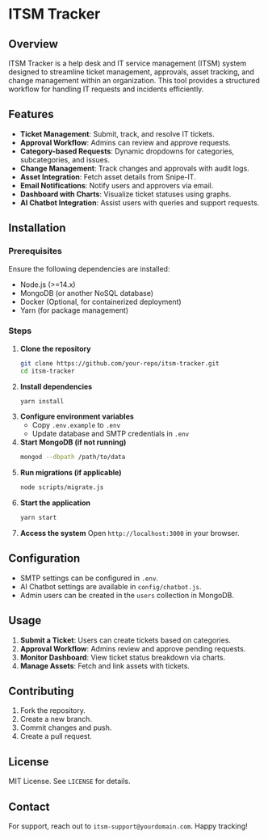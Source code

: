 # ITSM Tracker

## Overview
ITSM Tracker is a help desk and IT service management (ITSM) system designed to streamline ticket management, approvals, asset tracking, and change management within an organization. This tool provides a structured workflow for handling IT requests and incidents efficiently.

## Features
- **Ticket Management**: Submit, track, and resolve IT tickets.
- **Approval Workflow**: Admins can review and approve requests.
- **Category-based Requests**: Dynamic dropdowns for categories, subcategories, and issues.
- **Change Management**: Track changes and approvals with audit logs.
- **Asset Integration**: Fetch asset details from Snipe-IT.
- **Email Notifications**: Notify users and approvers via email.
- **Dashboard with Charts**: Visualize ticket statuses using graphs.
- **AI Chatbot Integration**: Assist users with queries and support requests.

## Installation
### Prerequisites
Ensure the following dependencies are installed:
- Node.js (>=14.x)
- MongoDB (or another NoSQL database)
- Docker (Optional, for containerized deployment)
- Yarn (for package management)

### Steps
1. **Clone the repository**
   ```sh
   git clone https://github.com/your-repo/itsm-tracker.git
   cd itsm-tracker
   ```
2. **Install dependencies**
   ```sh
   yarn install
   ```
3. **Configure environment variables**
   - Copy `.env.example` to `.env`
   - Update database and SMTP credentials in `.env`
4. **Start MongoDB (if not running)**
   ```sh
   mongod --dbpath /path/to/data
   ```
5. **Run migrations (if applicable)**
   ```sh
   node scripts/migrate.js
   ```
6. **Start the application**
   ```sh
   yarn start
   ```
7. **Access the system**
   Open `http://localhost:3000` in your browser.

## Configuration
- SMTP settings can be configured in `.env`.
- AI Chatbot settings are available in `config/chatbot.js`.
- Admin users can be created in the `users` collection in MongoDB.

## Usage
1. **Submit a Ticket**: Users can create tickets based on categories.
2. **Approval Workflow**: Admins review and approve pending requests.
3. **Monitor Dashboard**: View ticket status breakdown via charts.
4. **Manage Assets**: Fetch and link assets with tickets.

## Contributing
1. Fork the repository.
2. Create a new branch.
3. Commit changes and push.
4. Create a pull request.

## License
MIT License. See `LICENSE` for details.

## Contact
For support, reach out to `itsm-support@yourdomain.com`. Happy tracking!

